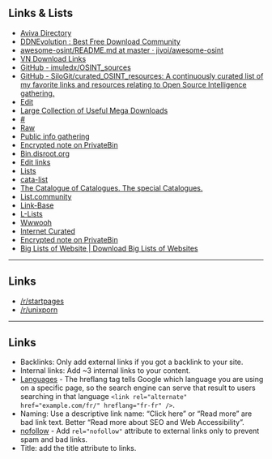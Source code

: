 ## Links & Lists
- [Aviva Directory](https://www.avivadirectory.com/)
- [DDNEvolution : Best Free Download Community](https://www.ddnevolution.cc/)
- [awesome-osint/README.md at master · jivoi/awesome-osint](https://github.com/jivoi/awesome-osint/blob/master/README.md)
- [VN Download Links](https://pastebin.com/YTGdpqZL)
- [GitHub - imuledx/OSINT_sources](https://github.com/imuledx/OSINT_sources)
- [GitHub - SiloGit/curated_OSINT_resources: A continuously curated list of my favorite links and resources relating to Open Source Intelligence gathering.](https://github.com/SiloGit/curated_OSINT_resources)
- [Edit](https://rentry.co/4dqmi/edit)
- [Large Collection of Useful Mega Downloads](https://pastebin.com/ZMtZa2JV)
- [#](https://rentry.co/4dqmi#sites-apps-that-need-to-be-tested)
- [Raw](https://rentry.co/4dqmi/raw)
- [Public info gathering](https://six2dez.gitbook.io/pentest-book/recon/public-info-gathering)
- [Encrypted note on PrivateBin](https://bin.disroot.org/?21bf11599f4add1b=#A76CcMsSTvaLKrvjMrtX51Qr7dyUTVYgTkt52nLWry1k)
- [Bin.disroot.org](https://bin.disroot.org/?3082f04205be7af6=#BE4AhsPwWYXdLUjmmDLRyQNjvG6vaHnQkQAkyCTCUq34)
- [Edit links](https://rentry.co/y3mph/edit)
- [Lists](https://alternativeto.net/lists/?sort=likes)
- [cata-list](https://cata-list.github.io/)
- [The Catalogue of Catalogues. The special Catalogues.](http://www.catalog.freeservers.com/catalogue3.htm)
- [List.community](https://list.community/)
- [Link-Base](https://link-base.org/)
- [L-Lists](https://l-lists.com/en/)
- [Wwwooh](http://wwwahou.etienneozeray.fr/)
- [Internet Curated](https://internetcurated.com/)
- [Encrypted note on PrivateBin](https://bin.snopyta.org/?b1c49ff40392b339=#95sifuGegiAwJ6FyKqbLNoRNtVJNJBGbhird365oU6eM)
- [Big Lists of Website | Download Big Lists of Websites](http://biglistofwebsites.com/)
---

## Links

- [/r/startpages](https://www.reddit.com/r/startpages/)
- [/r/unixporn](https://www.reddit.com/r/unixporn/)
---

## Links

- Backlinks: Only add external links if you got a backlink to your site.
- Internal links: Add ~3 internal links to your content.
- [Languages](https://moz.com/learn/seo/hreflang-tag) - The hreflang tag tells Google which language you are using on a specific page, so the search engine can serve that result to users searching in that language
  `<link rel="alternate" href="example.com/fr/" hreflang="fr-fr" />`.
- Naming: Use a descriptive link name: “Click here” or “Read more” are bad link text. Better “Read more about SEO and Web Accessibility”.
- [nofollow](https://support.google.com/webmasters/answer/96569) - Add `rel="nofollow"` attribute to external links only to prevent spam and bad links.
- Title: add the title attribute to links.